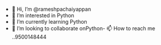 - 👋 Hi, I’m @rameshpachaiyappan
- 👀 I’m interested in Python
- 🌱 I’m currently learning Python
- 💞️ I’m looking to collaborate onPython- 
📫 How to reach me ..9500148444

<!---
rameshpachaiyappan/rameshpachaiyappan is a ✨ special ✨ repository because its `README.md` (this file) appears on your GitHub profile.
You can click the Preview link to take a look at your changes.
--->
